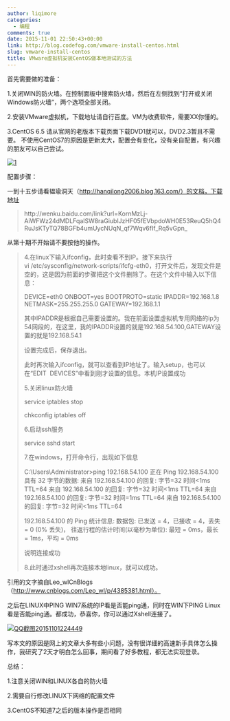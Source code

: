 ```yaml
---
author: liqimore
categories:
  - 编程
comments: true
date: 2015-11-01 22:50:43+00:00
link: http://blog.codefog.com/vmware-install-centos.html
slug: vmware-install-centos
title: VMware虚拟机安装CentOS做本地测试的方法
---
```



首先需要做的准备：

1.关闭WIN的防火墙。在控制面板中搜索防火墙，然后在左侧找到“打开或关闭Windows防火墙”，两个选项全部关闭。

2.安装VMware虚拟机，下载地址请自行百度。VM为收费软件，需要XX你懂的。

3.CentOS 6.5 请从官网的老版本下载页面下载DVD1就可以，DVD2.3暂且不需要。 不使用CentOS7的原因是更新太大，配置会有变化，没有亲自配置，有兴趣的朋友可以自己尝试。

[![1](http://blog.codefog.com/usr/uploads/2015/11/1.png)](http://blog.codefog.com/usr/uploads/2015/11/1.png)

配置步骤：

一到十五步请看韫瑜洞天（http://hanqilong2006.blog.163.com/）的文档，下载地址

<!--more-->


<blockquote>http://wenku.baidu.com/link?url=KornMzLj-AiWFWz24dMDLFqalSW8raGiublJzHF05fEVbpdoWH0E53ReuQ5hQ4RuJsKTyTQ78BGFb4umUycNUqN_qf7Wqv6fIf_Rq5vGpn_</blockquote>


从第十期不开始请不要按他的操作。


<blockquote>4.在linux下输入ifconfig，此时查看不到IP。接下来执行vi /etc/sysconfig/network-scripts/ifcfg-eth0，打开文件后，发现文件是空的，这是因为前面的步骤把这个文件删除了。在这个文件中输入以下信息：

DEVICE=eth0
ONBOOT=yes
BOOTPROTO=static
IPADDR=192.168.1.8
NETMASK=255.255.255.0
GATEWAY=192.168.1.1

其中IPADDR是根据自己需要设置的。我在前面设置虚拟机专用网络的ip为54网段的，在这里，我的IPADDR设置的就是192.168.54.100,GATEWAY设置的就是192.168.54.1

设置完成后，保存退出。

此时再次输入ifconfig，就可以查看到IP地址了。输入setup，也可以在“EDIT  DEVICES”中看到刚才设置的信息。本机IP设置成功

5.关闭linux防火墙

service iptables stop

chkconfig iptables off

6.启动ssh服务

service sshd start

7.在windows，打开命令行，出现如下信息

C:\Users\Administrator>ping 192.168.54.100
正在 Ping 192.168.54.100 具有 32 字节的数据:
来自 192.168.54.100 的回复: 字节=32 时间<1ms TTL=64
来自 192.168.54.100 的回复: 字节=32 时间<1ms TTL=64
来自 192.168.54.100 的回复: 字节=32 时间=1ms TTL=64
来自 192.168.54.100 的回复: 字节=32 时间<1ms TTL=64

192.168.54.100 的 Ping 统计信息:
数据包: 已发送 = 4，已接收 = 4，丢失 = 0 (0% 丢失)，
往返行程的估计时间(以毫秒为单位):
最短 = 0ms，最长 = 1ms，平均 = 0ms

说明连接成功

8.此时通过xshell再次连接本地linux，就可以成功。</blockquote>




引用的文字摘自Leo_wlCnBlogs（http://www.cnblogs.com/Leo_wl/p/4385381.html）。

之后在LINUX中PING WIN7系统的IP看是否能ping通，同时在WIN下PING Linux 看是否能ping通。都成功，恭喜你，你可以通过Xshell连接了。

[![QQ截图20151101224449](http://blog.codefog.com/usr/uploads/2015/11/QQ截图20151101224449-1024x491.png)](http://blog.codefog.com/usr/uploads/2015/11/QQ截图20151101224449.png)

写本文的原因是网上的文章大多有些小问题，没有很详细的高速新手具体怎么操作，我研究了2天才明白怎么回事，期间看了好多教程，都无法实现登录。

总结：

1.注意关闭WIN和LINUX各自的防火墙

2.需要自行修改LINUX下网络的配置文件

3.CentOS不知道7之后的版本操作是否相同



